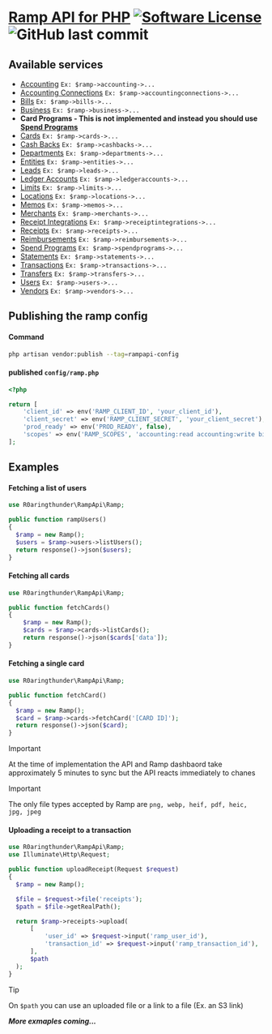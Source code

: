 # [Ramp API for PHP](https://docs.ramp.com) [![Software License][ico-license]](LICENSE.md) ![GitHub last commit][ico-last-commit]


## Available services
 - [Accounting](https://docs.ramp.com/developer-api/v1/reference/rest/accounting) `Ex: $ramp->accounting->...`
 - [Accounting Connections](https://docs.ramp.com/developer-api/v1/reference/rest/accounting-connections) `Ex: $ramp->accountingconnections->...`
 - [Bills](https://docs.ramp.com/developer-api/v1/reference/rest/bills) `Ex: $ramp->bills->...`
 - [Business](https://docs.ramp.com/developer-api/v1/reference/rest/business) `Ex: $ramp->business->...`
 - **Card Programs - This is not implemented and instead you should use [Spend Programs](https://docs.ramp.com/developer-api/v1/reference/rest/spend-programs)**
 - [Cards](https://docs.ramp.com/developer-api/v1/reference/rest/cards) `Ex: $ramp->cards->...`
 - [Cash Backs](https://docs.ramp.com/developer-api/v1/reference/rest/cashbacks) `Ex: $ramp->cashbacks->...`
 - [Departments](https://docs.ramp.com/developer-api/v1/reference/rest/departments) `Ex: $ramp->departments->...`
 - [Entities](https://docs.ramp.com/developer-api/v1/reference/rest/entities) `Ex: $ramp->entities->...`
 - [Leads](https://docs.ramp.com/developer-api/v1/reference/rest/leads) `Ex: $ramp->leads->...`
 - [Ledger Accounts](https://docs.ramp.com/developer-api/v1/reference/rest/ledger-accounts) `Ex: $ramp->ledgeraccounts->...`
 - [Limits](https://docs.ramp.com/developer-api/v1/reference/rest/ledger-accounts) `Ex: $ramp->limits->...`
 - [Locations](https://docs.ramp.com/developer-api/v1/reference/rest/locations) `Ex: $ramp->locations->...`
 - [Memos](https://docs.ramp.com/developer-api/v1/reference/rest/locations) `Ex: $ramp->memos->...`
 - [Merchants](https://docs.ramp.com/developer-api/v1/reference/rest/merchants) `Ex: $ramp->merchants->...`
 - [Receipt Integrations](https://docs.ramp.com/developer-api/v1/reference/rest/receipt-integrations) `Ex: $ramp->receiptintegrations->...`
 - [Receipts](https://docs.ramp.com/developer-api/v1/reference/rest/receipts) `Ex: $ramp->receipts->...`
 - [Reimbursements](https://docs.ramp.com/developer-api/v1/reference/rest/reimbursements) `Ex: $ramp->reimbursements->...`
 - [Spend Programs](https://docs.ramp.com/developer-api/v1/reference/rest/spend-programs) `Ex: $ramp->spendprograms->...`
 - [Statements](https://docs.ramp.com/developer-api/v1/reference/rest/statements) `Ex: $ramp->statements->...`
 - [Transactions](https://docs.ramp.com/developer-api/v1/reference/rest/transactions) `Ex: $ramp->transactions->...`
 - [Transfers](https://docs.ramp.com/developer-api/v1/reference/rest/transfers) `Ex: $ramp->transfers->...`
 - [Users](https://docs.ramp.com/developer-api/v1/reference/rest/users) `Ex: $ramp->users->...`
 - [Vendors](https://docs.ramp.com/developer-api/v1/reference/rest/vendors) `Ex: $ramp->vendors->...`

## Publishing the ramp config
#### Command
```bash
php artisan vendor:publish --tag=rampapi-config
```
#### published `config/ramp.php`
```php
<?php

return [
    'client_id' => env('RAMP_CLIENT_ID', 'your_client_id'),
    'client_secret' => env('RAMP_CLIENT_SECRET', 'your_client_secret'),
    'prod_ready' => env('PROD_READY', false),
    'scopes' => env('RAMP_SCOPES', 'accounting:read accounting:write bills:read business:read cards:read cards:write cashbacks:read departments:read departments:write entities:read leads:read leads:write limits:read limits:write locations:read locations:write memos:read merchants:read receipt_integrations:read receipt_integrations:write receipts:read reimbursements:read spend_programs:read spend_programs:write statements:read transactions:read transfers:read users:read users:write'),
];
```

## Examples
#### Fetching a list of users
```php
use R0aringthunder\RampApi\Ramp;

public function rampUsers()
{
  $ramp = new Ramp();
  $users = $ramp->users->listUsers();
  return response()->json($users);
}
```

#### Fetching all cards
```php
use R0aringthunder\RampApi\Ramp;

public function fetchCards()
{
    $ramp = new Ramp();
    $cards = $ramp->cards->listCards();
    return response()->json($cards['data']);
}
```

#### Fetching a single card
```php
use R0aringthunder\RampApi\Ramp;

public function fetchCard()
{
  $ramp = new Ramp();
  $card = $ramp->cards->fetchCard('[CARD ID]');
  return response()->json($card);
}
```

> [!IMPORTANT]  
> At the time of implementation the API and Ramp dashbaord take approximately 5 minutes to sync but the API reacts immediately to chanes

> [!IMPORTANT]  
> The only file types accepted by Ramp are `png, webp, heif, pdf, heic, jpg, jpeg`
#### Uploading a receipt to a transaction
```php
use R0aringthunder\RampApi\Ramp;
use Illuminate\Http\Request;

public function uploadReceipt(Request $request)
{
  $ramp = new Ramp();

  $file = $request->file('receipts');
  $path = $file->getRealPath();

  return $ramp->receipts->upload(
      [
          'user_id' => $request->input('ramp_user_id'),
          'transaction_id' => $request->input('ramp_transaction_id'),
      ],
      $path
  );
}
```

> [!TIP]
> On `$path` you can use an uploaded file or a link to a file (Ex. an S3 link)

***More exmaples coming...***

[ico-license]: https://img.shields.io/badge/license-MIT-brightgreen.svg?style=flat-square
[ico-last-commit]: https://img.shields.io/github/last-commit/r0aringthunder/ramp-api?style=flat-square
